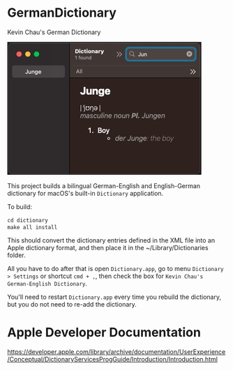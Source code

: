 # GermanDictionary
Kevin Chau's German Dictionary

![example](dictionary/OtherResources/Images/example.jpg)

This project builds a bilingual German-English and English-German dictionary for macOS's built-in `Dictionary` application.

To build:
```
cd dictionary
make all install
```

This should convert the dictionary entries defined in the XML file into an Apple dictionary format, and then place it in the ~/Library/Dictionaries folder.

All you have to do after that is open `Dictionary.app`, go to menu `Dictionary > Settings` or shortcut `cmd + ,`, then check the box for `Kevin Chau's German-English Dictionary`. 

You'll need to restart `Dictionary.app` every time you rebuild the dictionary, but you do not need to re-add the dictionary.

# Apple Developer Documentation
https://developer.apple.com/library/archive/documentation/UserExperience/Conceptual/DictionaryServicesProgGuide/Introduction/Introduction.html